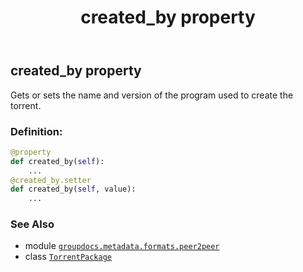 ﻿---
title: created_by property
second_title: GroupDocs.Metadata for Python via .NET API References
description: 
type: docs
url: /python-net/groupdocs.metadata.formats.peer2peer/torrentpackage/created_by/
is_root: false
weight: 130
---

## created_by property


Gets or sets the name and version of the program used to create the torrent.
### Definition:
```python
@property
def created_by(self):
    ...
@created_by.setter
def created_by(self, value):
    ...
```

### See Also
* module [`groupdocs.metadata.formats.peer2peer`](../../)
* class [`TorrentPackage`](/metadata/python-net/groupdocs.metadata.formats.peer2peer/torrentpackage)
